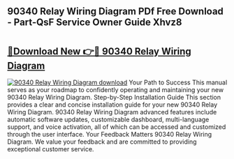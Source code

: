 ## 90340 Relay Wiring Diagram PDf Free Download - Part-QsF Service Owner Guide Xhvz8

# <h2><a href="http://dfkfexf.blite.top/?on=90340+Relay+Wiring+Diagram">🔗Download New 👉🔴 90340 Relay Wiring Diagram</a></h2>

[![90340 Relay Wiring Diagram download](https://i.imgur.com/lujVjoI.png)](http://dfkfexf.blite.top/?on=90340+Relay+Wiring+Diagram)
Your Path to Success This manual serves as your roadmap to confidently operating and maintaining your new 90340 Relay Wiring Diagram. Step-by-Step Installation Guide This section provides a clear and concise installation guide for your new 90340 Relay Wiring Diagram. 90340 Relay Wiring Diagram advanced features include automatic software updates, customizable dashboard, multi-language support, and voice activation, all of which can be accessed and customized through the user interface. Your Feedback Matters 90340 Relay Wiring Diagram. We value your feedback and are committed to providing exceptional customer service.
